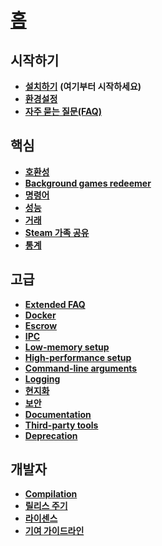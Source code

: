 # **[홈](https://github.com/JustArchi/ArchiSteamFarm/wiki/Home-ko-KR)**

## 시작하기

* **[설치하기](https://github.com/JustArchi/ArchiSteamFarm/wiki/Setting-up-ko-KR)** **(여기부터 시작하세요)**
* **[환경설정](https://github.com/JustArchi/ArchiSteamFarm/wiki/Configuration-ko-KR)**
* **[자주 묻는 질문(FAQ)](https://github.com/JustArchi/ArchiSteamFarm/wiki/FAQ-ko-KR)**

## 핵심

* **[호환성](https://github.com/JustArchi/ArchiSteamFarm/wiki/Compatibility-ko-KR)**
* **[Background games redeemer](https://github.com/JustArchi/ArchiSteamFarm/wiki/Background-games-redeemer-ko-KR)**
* **[명령어](https://github.com/JustArchi/ArchiSteamFarm/wiki/Commands-ko-KR)**
* **[성능](https://github.com/JustArchi/ArchiSteamFarm/wiki/Performance-ko-KR)**
* **[거래](https://github.com/JustArchi/ArchiSteamFarm/wiki/Trading-ko-KR)**
* **[Steam 가족 공유](https://github.com/JustArchi/ArchiSteamFarm/wiki/Steam-Family-Sharing-ko-KR)**
* **[통계](https://github.com/JustArchi/ArchiSteamFarm/wiki/Statistics-ko-KR)**

## 고급

* **[Extended FAQ](https://github.com/JustArchi/ArchiSteamFarm/wiki/Extended-FAQ)**
* **[Docker](https://github.com/JustArchi/ArchiSteamFarm/wiki/Docker)**
* **[Escrow](https://github.com/JustArchi/ArchiSteamFarm/wiki/Escrow)**
* **[IPC](https://github.com/JustArchi/ArchiSteamFarm/wiki/IPC)**
* **[Low-memory setup](https://github.com/JustArchi/ArchiSteamFarm/wiki/Low-memory-setup)**
* **[High-performance setup](https://github.com/JustArchi/ArchiSteamFarm/wiki/High-performance-setup)**
* **[Command-line arguments](https://github.com/JustArchi/ArchiSteamFarm/wiki/Command-line-arguments)**
* **[Logging](https://github.com/JustArchi/ArchiSteamFarm/wiki/Logging)**
* **[현지화](https://github.com/JustArchi/ArchiSteamFarm/wiki/Localization)**
* **[보안](https://github.com/JustArchi/ArchiSteamFarm/wiki/Security)**
* **[Documentation](https://github.com/JustArchi/ArchiSteamFarm/wiki/Documentation)**
* **[Third-party tools](https://github.com/JustArchi/ArchiSteamFarm/wiki/Third-party-tools)**
* **[Deprecation](https://github.com/JustArchi/ArchiSteamFarm/wiki/Deprecation)**

## 개발자

* **[Compilation](https://github.com/JustArchi/ArchiSteamFarm/wiki/Compilation-ko-KR)**
* **[릴리스 주기](https://github.com/JustArchi/ArchiSteamFarm/wiki/Release-cycle-ko-KR)**
* **[라이센스](https://github.com/JustArchi/ArchiSteamFarm/wiki/License-ko-KR)**
* **[기여 가이드라인](https://github.com/JustArchi/ArchiSteamFarm/blob/master/.github/CONTRIBUTING.md)**